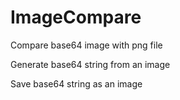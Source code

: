 # ImageCompare
Compare base64 image with png file

Generate base64 string from an image

Save base64 string as an image
